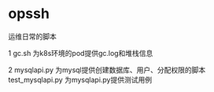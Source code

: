# opssh
运维日常的脚本


1 gc.sh 
为k8s环境的pod提供gc.log和堆栈信息


2 mysqlapi.py
为mysql提供创建数据库、用户、分配权限的脚本
test_mysqlapi.py 为mysqlapi.py提供测试用例
